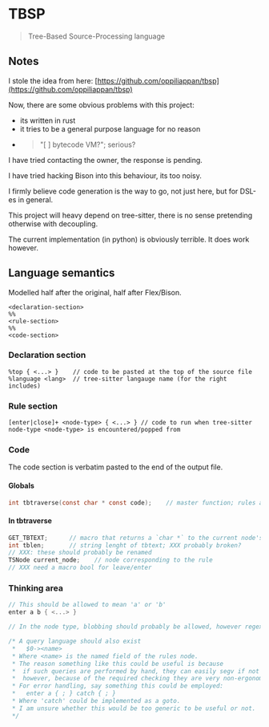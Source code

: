 # TBSP
> Tree-Based Source-Processing language

## Notes
I stole the idea from here:
[https://github.com/oppiliappan/tbsp](https://github.com/oppiliappan/tbsp)

Now, there are some obvious problems with this project:
+ its written in rust
+ it tries to be a general purpose language for no reason
+ >"[ ] bytecode VM?"; serious?

I have tried contacting the owner, the response is pending.

I have tried hacking Bison into this behaviour, its too noisy.

I firmly believe code generation is the way to go, not just here,
but for DSL-es in general.

This project will heavy depend on tree-sitter,
there is no sense pretending otherwise with decoupling.

The current implementation (in python) is obviously terrible.
It does work however.

## Language semantics
Modelled half after the original, half after Flex/Bison.
```
<declaration-section>
%%
<rule-section>
%%
<code-section>
```

### Declaration section
```
%top { <...> }    // code to be pasted at the top of the source file
%language <lang>  // tree-sitter langauge name (for the right includes)
```

### Rule section
```
[enter|close]+ <node-type> { <...> } // code to run when tree-sitter node-type <node-type> is encountered/popped from
```

### Code
The code section is verbatim pasted to the end of the output file.
#### Globals
```C
int tbtraverse(const char * const code);    // master function; rules are evaluated here
```
#### In tbtraverse
```C
GET_TBTEXT;      // macro that returns a `char *` to the current node's text value (not ts_node_string); its the programmers responsibility to free() it
int tblen;       // string lenght of tbtext; XXX probably broken?
// XXX: these should probably be renamed
TSNode current_node;    // node corresponding to the rule
// XXX need a macro bool for leave/enter
```

### Thinking area
```C
// This should be allowed to mean 'a' or 'b'
enter a b { <...> }

// In the node type, blobbing should probably be allowed, however regex sounds like overkill

/* A query language should also exist
 *   $0-><name>
 * Where <name> is the named field of the rules node.
 * The reason something like this could be useful is because
 *  if such queries are performed by hand, they can easily segv if not checked,
 *  however, because of the required checking they are very non-ergonomic.
 * For error handling, say something this could be employed:
 *   enter a { ; } catch { ; }
 * Where 'catch' could be implemented as a goto.
 * I am unsure whether this would be too generic to be useful or not.
 */
```
